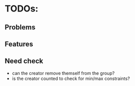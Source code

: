 # TODOs:

## Problems

## Features

## Need check
- can the creator remove themself from the group?
- is the creator counted to check for min/max constraints?
